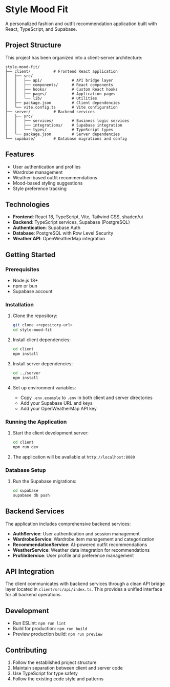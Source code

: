# Style Mood Fit

A personalized fashion and outfit recommendation application built with React, TypeScript, and Supabase.

## Project Structure

This project has been organized into a client-server architecture:

```
style-mood-fit/
├── client/          # Frontend React application
│   ├── src/
│   │   ├── api/             # API bridge layer
│   │   ├── components/      # React components
│   │   ├── hooks/           # Custom React hooks
│   │   ├── pages/           # Application pages
│   │   └── lib/             # Utilities
│   ├── package.json         # Client dependencies
│   └── vite.config.ts       # Vite configuration
├── server/          # Backend services
│   ├── src/
│   │   ├── services/        # Business logic services
│   │   ├── integrations/    # Supabase integration
│   │   └── types/           # TypeScript types
│   └── package.json         # Server dependencies
└── supabase/        # Database migrations and config
```

## Features

- User authentication and profiles
- Wardrobe management
- Weather-based outfit recommendations
- Mood-based styling suggestions
- Style preference tracking

## Technologies

- **Frontend**: React 18, TypeScript, Vite, Tailwind CSS, shadcn/ui
- **Backend**: TypeScript services, Supabase (PostgreSQL)
- **Authentication**: Supabase Auth
- **Database**: PostgreSQL with Row Level Security
- **Weather API**: OpenWeatherMap integration

## Getting Started

### Prerequisites

- Node.js 18+
- npm or bun
- Supabase account

### Installation

1. Clone the repository:
   ```bash
   git clone <repository-url>
   cd style-mood-fit
   ```

2. Install client dependencies:
   ```bash
   cd client
   npm install
   ```

3. Install server dependencies:
   ```bash
   cd ../server
   npm install
   ```

4. Set up environment variables:
   - Copy `.env.example` to `.env` in both client and server directories
   - Add your Supabase URL and keys
   - Add your OpenWeatherMap API key

### Running the Application

1. Start the client development server:
   ```bash
   cd client
   npm run dev
   ```

2. The application will be available at `http://localhost:8080`

### Database Setup

1. Run the Supabase migrations:
   ```bash
   cd supabase
   supabase db push
   ```

## Backend Services

The application includes comprehensive backend services:

- **AuthService**: User authentication and session management
- **WardrobeService**: Wardrobe item management and categorization
- **RecommendationService**: AI-powered outfit recommendations
- **WeatherService**: Weather data integration for recommendations
- **ProfileService**: User profile and preference management

## API Integration

The client communicates with backend services through a clean API bridge layer located in `client/src/api/index.ts`. This provides a unified interface for all backend operations.

## Development

- Run ESLint: `npm run lint`
- Build for production: `npm run build`
- Preview production build: `npm run preview`

## Contributing

1. Follow the established project structure
2. Maintain separation between client and server code
3. Use TypeScript for type safety
4. Follow the existing code style and patterns
